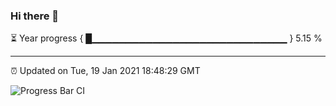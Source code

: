### Hi there 👋

⏳ Year progress { █▁▁▁▁▁▁▁▁▁▁▁▁▁▁▁▁▁▁▁▁▁▁▁▁▁▁▁▁▁ } 5.15 %

---

⏰ Updated on Tue, 19 Jan 2021 18:48:29 GMT

![Progress Bar CI](https://github.com/liununu/liununu/workflows/Progress%20Bar%20CI/badge.svg)

